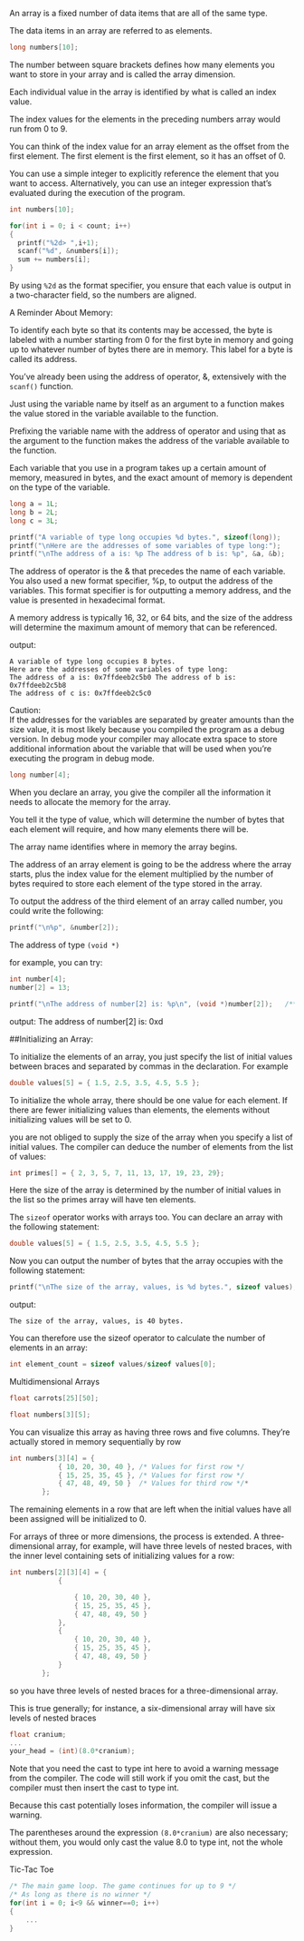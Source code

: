 An array is a fixed number of data items that are all of the same type.

The data items in an array are referred to as elements.

```c
long numbers[10];
```

The number between square brackets defines how many elements you want to store in your array and is called the array dimension.

Each individual value in the array is identified by what is called an index value.

The index values for
the elements in the preceding numbers array would run from 0 to 9.

You can think of the index value for an array
element as the offset from the first element. The first element is the first
element, so it has an offset of 0.

You can use a simple integer to explicitly reference the element that you want to access.
Alternatively, you can use an integer expression that’s evaluated during the
execution of the program.

```c
int numbers[10];

for(int i = 0; i < count; i++)
{
  printf("%2d> ",i+1);
  scanf("%d", &numbers[i]);
  sum += numbers[i];
}
```

By using `%2d` as the format
specifier, you ensure that each value is output in a two-character field, so the
numbers are aligned.

A Reminder About Memory:

To identify each byte so that its contents may be accessed, the byte is labeled
with a number starting from 0 for the first byte in memory and going up to
whatever number of bytes there are in memory. This label for a byte is called its
 address.

You’ve already been using the address of operator, &, extensively with the `scanf()` function.

Just using the variable name by itself as an argument
to a function makes the value stored in the variable available to the function.

Prefixing the variable name with the address of operator and using that as the
argument to the function makes the address of the variable available to the
function.

Each variable that you use in a program takes up a certain amount of memory,
measured in bytes, and the exact amount of memory is dependent on the type of the
variable.

```c
long a = 1L;
long b = 2L;
long c = 3L;

printf("A variable of type long occupies %d bytes.", sizeof(long));
printf("\nHere are the addresses of some variables of type long:");
printf("\nThe address of a is: %p The address of b is: %p", &a, &b);
```

The address of operator is the & that precedes the name of each variable.
You also used a new format specifier, %p, to output the address of the variables. This format specifier is for outputting a memory address, and the value is
presented in hexadecimal format.

A memory address is typically 16, 32, or 64 bits, and the size of the address will
determine the maximum amount of memory that can be referenced.

output:
```
A variable of type long occupies 8 bytes.
Here are the addresses of some variables of type long:
The address of a is: 0x7ffdeeb2c5b0 The address of b is: 0x7ffdeeb2c5b8
The address of c is: 0x7ffdeeb2c5c0
```

Caution: \
 If the addresses for the variables are separated by greater amounts than the size
 value, it is most likely because you compiled the program as a debug version.
In debug mode your compiler may allocate extra
space to store additional information about the variable that will be used when
you’re executing the program in debug mode.

```c
long number[4];
```

When you declare an array, you give the compiler all the information it needs to
allocate the memory for the array.

You tell it the type of value, which will determine the number of bytes that
each element will require, and how many elements there will be.

The array name identifies where in memory the array begins.

The address of an array element is going to be the address
where the array starts, plus the index value for the element multiplied by the
number of bytes
required to store each element of the type stored in the array.

To output the address of the third element of an array called number, you could
write the following:
```c
printf("\n%p", &number[2]);
```

The address of type `(void *)`

for example, you can try:
```c
int number[4];
number[2] = 13;

printf("\nThe address of number[2] is: %p\n", (void *)number[2]);   /**/
```
output:
The address of number[2] is: 0xd


##Initializing an Array:

To initialize the elements of an array, you just specify the list of initial
values between braces and separated by commas in the declaration. For example

```c
double values[5] = { 1.5, 2.5, 3.5, 4.5, 5.5 };
```

To initialize the whole array, there should be one value for each element.
If there are fewer initializing values than elements, the elements
without initializing values will be set to 0.

you are not obliged to supply the size of the array when you specify a
list of initial values. The compiler can deduce the number of elements from the
list of values:

```c
int primes[] = { 2, 3, 5, 7, 11, 13, 17, 19, 23, 29};
```

Here the size of the array is determined by the number of initial values in the
list so the primes array will have ten elements.

The `sizeof` operator works with arrays too. You can declare an array with the
following statement:

```c
double values[5] = { 1.5, 2.5, 3.5, 4.5, 5.5 };
```

Now you can output the number of bytes that the array occupies with the following statement:

```c
printf("\nThe size of the array, values, is %d bytes.", sizeof values);
```

output:
```
The size of the array, values, is 40 bytes.
```

You can therefore use the sizeof operator
to calculate the number of elements in an array:

```c
int element_count = sizeof values/sizeof values[0];
```

Multidimensional Arrays

```c
float carrots[25][50];

float numbers[3][5];
```

You can visualize this array as having three rows and five columns.
They’re actually stored in memory sequentially by row

```c
int numbers[3][4] = {
			{ 10, 20, 30, 40 },	/* Values for first row */
			{ 15, 25, 35, 45 },	/* Values for first row */
			{ 47, 48, 49, 50 }	/* Values for third row */*
		};
```

The remaining elements in a row that are
left when the initial values have all been assigned will be initialized to 0.

For arrays of three or more dimensions, the process is extended.
A three-dimensional array, for example, will have three levels of nested braces,
with the inner level containing sets of initializing
values for a row:

```c
int numbers[2][3][4] = {
			{

				{ 10, 20, 30, 40 },
				{ 15, 25, 35, 45 },
				{ 47, 48, 49, 50 }
			},
			{
				{ 10, 20, 30, 40 },
				{ 15, 25, 35, 45 },
				{ 47, 48, 49, 50 }
			}
		};
```

so you have three levels
of nested braces for a three-dimensional array.

This is true generally; for instance, a six-dimensional
array will have six levels of nested braces

```c
float cranium;
...
your_head = (int)(8.0*cranium);
```

Note that you need the cast to type int here to avoid a warning message from
the compiler.
The code will still work if you omit the cast, but the compiler must then insert the cast to type int.

Because this cast potentially loses information, the compiler will issue
a warning.

The parentheses around the
expression `(8.0*cranium)` are also necessary; without them, you would only cast
the value 8.0 to type int, not the whole expression.


Tic-Tac Toe

```c
/* The main game loop. The game continues for up to 9 */
/* As long as there is no winner */
for(int i = 0; i<9 && winner==0; i++)
{
	...
}
```
